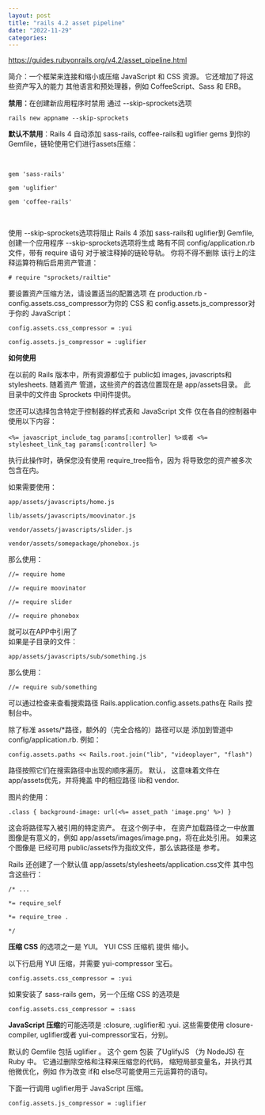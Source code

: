 ```yaml
---
layout: post
title: "rails 4.2 asset pipeline"
date: "2022-11-29"
categories: 
---
```

<p><a href="https://guides.rubyonrails.org/v4.2/asset_pipeline.html">https://guides.rubyonrails.org/v4.2/asset_pipeline.html</a></p>

<p>简介：一个框架来连接和缩小或压缩 JavaScript 和 CSS 资源。 它还增加了将这些资产写入的能力 其他语言和预处理器，例如 CoffeeScript、Sass 和 ERB。</p>

<p><strong>禁用：</strong>在创建新应用程序时禁用 通过 --skip-sprockets选项</p>

<pre><code>rails new appname --skip-sprockets</code></pre>

<p><strong>默认不禁用</strong>：Rails 4 自动添加 sass-rails, coffee-rails和 uglifier gems 到你的 Gemfile，链轮使用它们进行assets压缩：</p><br />
<pre><code>gem &#39;sass-rails&#39;<br />
gem &#39;uglifier&#39;<br />
gem &#39;coffee-rails&#39;</code></pre><br />
<p>使用 --skip-sprockets选项将阻止 Rails 4 添加 sass-rails和 uglifier到 Gemfile,创建一个应用程序 --skip-sprockets选项将生成 略有不同 config/application.rb文件，带有 require 语句 对于被注释掉的链轮导轨。 你将不得不删除 该行上的注释运算符稍后启用资产管道：</p>
<pre><code># require &quot;sprockets/railtie&quot;</code></pre>

<p>要设置资产压缩方法，请设置适当的配置选项 在 production.rb - config.assets.css_compressor为你的 CSS 和 config.assets.js_compressor对于你的 JavaScript：</p>
<pre><code>config.assets.css_compressor = :yui<br />
config.assets.js_compressor = :uglifier</code></pre>
<p><strong>如何使用</strong></p>

<p>在以前的 Rails 版本中，所有资源都位于 public如 images, javascripts和 stylesheets. 随着资产 管道，这些资产的首选位置现在是 app/assets目录。 此目录中的文件由 Sprockets 中间件提供。</p>

<p>您还可以选择包含特定于控制器的样式表和 JavaScript 文件 仅在各自的控制器中使用以下内容：</p>

<pre><code>&lt;%= javascript_include_tag params[:controller] %&gt;或者 &lt;%= stylesheet_link_tag params[:controller] %&gt;</code></pre>

<p>执行此操作时，确保您没有使用 require_tree指令，因为 将导致您的资产被多次包含在内。</p>

<p>如果需要使用：</p>
<pre><code>app/assets/javascripts/home.js<br />
lib/assets/javascripts/moovinator.js<br />
vendor/assets/javascripts/slider.js<br />
vendor/assets/somepackage/phonebox.js</code></pre>
<p>那么使用：</p>
<pre><code>//= require home<br />
//= require moovinator<br />
//= require slider<br />
//= require phonebox</code></pre>
<p>就可以在APP中引用了<br />
如果是子目录的文件：</p>
<pre><code>app/assets/javascripts/sub/something.js</code></pre>
<p>那么使用：</p>
<pre><code>//= require sub/something</code></pre>

<p>可以通过检查来查看搜索路径 Rails.application.config.assets.paths在 Rails 控制台中。</p>

<p>除了标准 assets/*路径，额外的（完全合格的）路径可以是 添加到管道中 config/application.rb. 例如：</p>
<pre><code>config.assets.paths &lt;&lt; Rails.root.join(&quot;lib&quot;, &quot;videoplayer&quot;, &quot;flash&quot;)</code></pre>

<p>路径按照它们在搜索路径中出现的顺序遍历。 默认， 这意味着文件在 app/assets优先，并将掩盖 中的相应路径 lib和 vendor.</p>

<p>图片的使用：</p>

<pre><code>.class { background-image: url(&lt;%= asset_path &#39;image.png&#39; %&gt;) }</code></pre>

<p>这会将路径写入被引用的特定资产。 在这个例子中， 在资产加载路径之一中放置图像是有意义的，例如 app/assets/images/image.png，将在此处引用。 如果这个图像是 已经可用 public/assets作为指纹文件，那么该路径是 参考。</p>

<p>Rails 还创建了一个默认值 app/assets/stylesheets/application.css文件 其中包含这些行：</p>
<pre><code>/* ...<br />
*= require_self<br />
*= require_tree .<br />
*/</code></pre>

<p><strong>压缩 CSS</strong> 的选项之一是 YUI。 YUI CSS 压缩机 提供 缩小。</p>

<p>以下行启用 YUI 压缩，并需要 yui-compressor 宝石。</p>
<pre><code>config.assets.css_compressor = :yui</code></pre>

<p>如果安装了 sass-rails gem，另一个压缩 CSS 的选项是</p>
<pre><code>config.assets.css_compressor = :sass</code></pre>

<p><strong>JavaScript 压缩</strong>的可能选项是 :closure, :uglifier和 :yui. 这些需要使用 closure-compiler, uglifier或者 yui-compressor宝石，分别。</p>

<p>默认的 Gemfile 包括 uglifier 。 这个 gem 包装 了UglifyJS （为 NodeJS) 在 Ruby 中。 它通过删除空格和注释来压缩您的代码， 缩短局部变量名，并执行其他微优化，例如 作为改变 if和 else尽可能使用三元运算符的语句。</p>

<p>下面一行调用 uglifier用于 JavaScript 压缩。</p>
<pre><code>config.assets.js_compressor = :uglifier</code></pre>

<p>&nbsp;</p>

<p>&nbsp;</p>

<p>&nbsp;</p>

<p>&nbsp;</p>

<p>&nbsp;</p>

